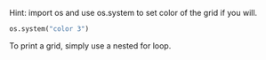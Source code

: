 <!--title={Print Grid}-->

<!--badges={Python:30}-->

<!--concepts={Indexing 2D Lists}-->

Hint: import os and use os.system to set color of the grid if you will.

```python
os.system("color 3")
```

To print a grid, simply use a nested for loop.

